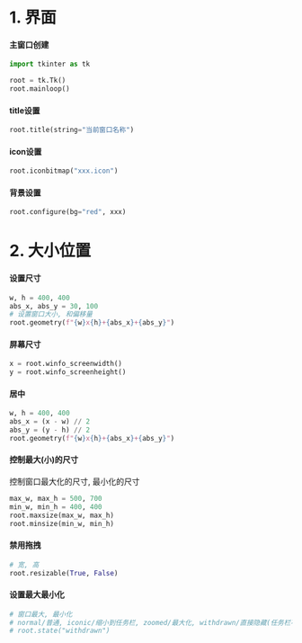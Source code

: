 # 1. 界面

#### 主窗口创建

```python
import tkinter as tk

root = tk.Tk()
root.mainloop()
```

#### title设置

```python
root.title(string="当前窗口名称")
```

#### icon设置

```python
root.iconbitmap("xxx.icon")
```

#### 背景设置

```python
root.configure(bg="red", xxx)
```

# 2. 大小位置

#### 设置尺寸

```python
w, h = 400, 400
abs_x, abs_y = 30, 100
# 设置窗口大小, 和偏移量
root.geometry(f"{w}x{h}+{abs_x}+{abs_y}")
```

#### 屏幕尺寸

```python
x = root.winfo_screenwidth()
y = root.winfo_screenheight()
```

#### 居中

```python
w, h = 400, 400
abs_x = (x - w) // 2
abs_y = (y - h) // 2
root.geometry(f"{w}x{h}+{abs_x}+{abs_y}")
```

#### 控制最大(小)的尺寸

控制窗口最大化的尺寸, 最小化的尺寸

```python
max_w, max_h = 500, 700
min_w, min_h = 400, 400
root.maxsize(max_w, max_h)
root.minsize(min_w, min_h)
```

#### 禁用拖拽

```python
# 宽, 高
root.resizable(True, False)
```

#### 设置最大最小化

```python
# 窗口最大, 最小化
# normal/普通, iconic/缩小到任务栏, zoomed/最大化, withdrawn/直接隐藏(任务栏不可查)
# root.state("withdrawn")
```





